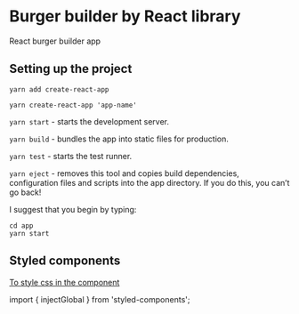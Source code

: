 # Burger builder by React library
React burger builder app

## Setting up the project

```yarn add create-react-app```

```yarn create-react-app 'app-name'```

```yarn start``` - starts the development server.

```yarn build``` - bundles the app into static files for production.

```yarn test``` - starts the test runner.

```yarn eject``` - removes this tool and copies build dependencies, configuration files
and scripts into the app directory. If you do this, you can’t go back!

I suggest that you begin by typing:
```
cd app
yarn start
```

## Styled components
[To style css in the component](https://www.styled-components.com/)

import { injectGlobal } from 'styled-components';